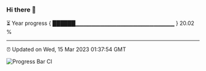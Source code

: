 ### Hi there 👋

⏳ Year progress { ██████▁▁▁▁▁▁▁▁▁▁▁▁▁▁▁▁▁▁▁▁▁▁▁▁ } 20.02 %

---

⏰ Updated on Wed, 15 Mar 2023 01:37:54 GMT

![Progress Bar CI](https://github.com/ZhaoGui/ZhaoGui/workflows/Progress%20Bar%20CI/badge.svg)
